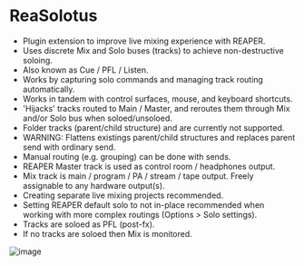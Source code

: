 # ReaSolotus
* Plugin extension to improve live mixing experience with REAPER.
* Uses discrete Mix and Solo buses (tracks) to achieve non-destructive soloing.
* Also known as Cue / PFL / Listen.
* Works by capturing solo commands and managing track routing automatically.
* Works in tandem with control surfaces, mouse, and keyboard shortcuts.
* 'Hijacks' tracks routed to Main / Master, and reroutes them through Mix and/or Solo bus when soloed/unsoloed.
* Folder tracks (parent/child structure) and are currently not supported.
* WARNING: Flattens existings parent/child structures and replaces parent send with ordinary send.
* Manual routing (e.g. grouping) can be done with sends.
* REAPER Master track is used as control room / headphones output.
* Mix track is main / program / PA / stream / tape output. Freely assignable to any hardware output(s).
* Creating separate live mixing projects recommended.
* Setting REAPER default solo to not in-place recommended when working with more complex routings (Options > Solo settings).
* Tracks are soloed as PFL (post-fx).
* If no tracks are soloed then Mix is monitored.

![image](https://i.imgur.com/jSFMUHN.gif)
